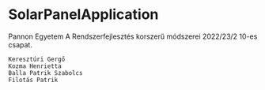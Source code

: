 # SolarPanelApplication
Pannon Egyetem 
A Rendszerfejlesztés korszerű módszerei 
2022/23/2 
10-es csapat.
```
Keresztúri Gergő
Kozma Henrietta
Balla Patrik Szabolcs
Filotás Patrik
```
